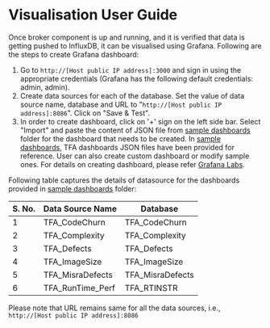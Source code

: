 # Visualisation User Guide
Once broker component is up and running, and it is verified that data is getting pushed to InfluxDB, it can be visualised using Grafana. Following are the steps to create Grafana dashboard:

1. Go to `http://[Host public IP address]:3000` and sign in using the appropriate credentials (Grafana has the following default credentials:  admin, admin).
1. Create data sources for each of the database. Set the value of data source name, database and URL to "`http://[Host public IP address]:8086`". Click on "Save & Test".
1. In order to create dashboard, click on '+' sign on the left side bar. Select "Import" and paste the content of JSON file from [sample dashboards](./sample-dashboards) folder for the dashboard that needs to be created. In [sample dashboards](./sample-dashboards), TFA dashboards JSON files have been provided for reference. User can also create custom dashboard or modify sample ones. For details on creating dashboard, please refer [Grafana Labs](https://grafana.com/docs/grafana/latest/getting-started/getting-started/).

Following table captures the details of datasource for the dashboards provided in [sample dashboards](./sample-dashboards) folder:

|  S. No.  | Data Source Name | Database |
| ------------- | ------------- | ------------- |
| 1  | TFA_CodeChurn  | TFA_CodeChurn |
| 2  | TFA_Complexity  | TFA_Complexity  |
| 3  | TFA_Defects  | TFA_Defects  |
| 4  | TFA_ImageSize  | TFA_ImageSize  |
| 5  | TFA_MisraDefects  | TFA_MisraDefects  |
| 6  | TFA_RunTime_Perf  | TFA_RTINSTR  |

Please note that URL remains same for all the data sources, i.e., `http://[Host public IP address]:8086`
